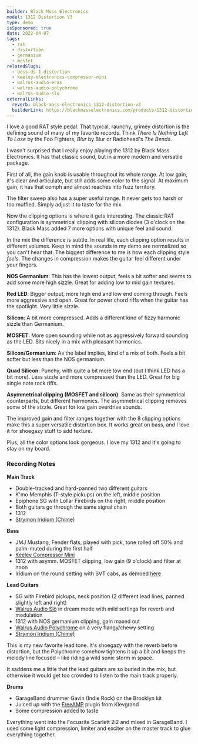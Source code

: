 ```yaml
---
builder: Black Mass Electronics
model: 1312 Distortion V3
type: demo
isSponsored: true
date: 2022-04-07
tags:
  - rat
  - distortion
  - germanium
  - mosfet
relatedSlugs:
  - boss-ds-1-distortion
  - keeley-electronics-compressor-mini
  - walrus-audio-eras
  - walrus-audio-polychrome
  - walrus-audio-slo
externalLinks:
  reverb: black-mass-electronics-1312-distortion-v3
  builderLink: https://blackmasselectronics.com/products/1312-distortion
---
```


I love a good RAT style pedal. That typical, raunchy, grimey distortion is the defining sound of many of my favorite records. Think _There Is Nothing Left To Lose_ by the Foo Fighters, _Blur_ by Blur or Radiohead's _The Bends_.

I wasn't surprised that I really enjoy playing the 1312 by Black Mass Electronics. It has that classic sound, but in a more modern and versatile package.

First of all, the gain knob is usable throughout its whole range. At low gain, it's clear and articulate, but still adds some color to the signal. At maximum gain, it has that oomph and almost reaches into fuzz territory.

The filter sweep also has a super useful range. It never gets too harsh or too muffled. Simply adjust it to taste for the mix.

Now the clipping options is where it gets interesting. The classic RAT configuration is symmetrical clipping with silicon diodes (3 o'clock on the 1312). Black Mass added 7 more options with unique feel and sound.

In the mix the difference is subtle. In real life, each clipping option results in different volumes. Keep in mind the sounds in my demo are normalized so you can't hear that.
The biggest difference to me is how each clipping style _feels_. The changes in compression makes the guitar feel different under your fingers.

**NOS Germanium**: This has the lowest output, feels a bit softer and seems to add some more high sizzle. Great for adding low to mid gain textures.

**Red LED**: Bigger output, more high end and low end coming through. Feels more aggressive and open. Great for power chord riffs when the guitar has the spotlight. Very little sizzle.

**Silicon**: A bit more compressed. Adds a different kind of fizzy harmonic sizzle than Germanium.

**MOSFET**: More open sounding while not as aggressively forward sounding as the LED. Sits nicely in a mix with pleasant harmonics.

**Silicon/Germanium**: As the label implies, kind of a mix of both. Feels a bit softer but less than the NOS germanium.

**Quad Silicon**: Punchy, with quite a bit more low end (but I think LED has a bit more). Less sizzle and more compressed than the LED. Great for big single note rock riffs.

**Asymmetrical clipping (MOSFET and silicon)**: Same as their symmetrical counterparts, but different harmonics. The asymmetrical clipping removes some of the sizzle. Great for low gain overdrive sounds.

The improved gain and filter ranges together with the 8 clipping options make this a super versatile distortion box. It works great on bass, and I love it for shoegazy stuff to add texture.

Plus, all the color options look gorgeous. I love my 1312 and it's going to stay on my board.

### Recording Notes

**Main Track**

- Double-tracked and hard-panned two different guitars
- K'mo Memphis (T-style pickups) on the left, middle position
- Epiphone SG with Lollar Firebirds on the right, middle position
- Both guitars go through the same signal chain
- 1312
- [Strymon Iridium (Chime)](/demos/strymon-iridium)

**Bass**

- JMJ Mustang, Fender flats, played with pick, tone rolled off 50% and palm-muted during the first half
- [Keeley Compressor Mini](/demos/keeley-electronics-compressor-mini)
- 1312 with asymm. MOSFET clipping, low gain (9 o'clock) and filter at noon
- Iridium on the round setting with SVT cabs, as demoed [here](/posts/strymon-iridium-bass-ownhammer-ir)

**Lead Guitars**

- SG with Firebird pickups, neck position (2 different lead lines, panned slightly left and right)
- [Walrus Audio Slö](/demos/walrus-audio-slo) in dream mode with mild settings for reverb and modulation
- 1312 with NOS germanium clipping, gain maxed out
- [Walrus Audio Polychrome](/demos/walrus-audio-polychrome) on a very flangy/chewy setting
- [Strymon Iridium (Chime)](/demos/strymon-iridium)

This is my new favorite lead tone. It's shoegazy with the reverb before distortion, but the Polychrome somehow tightens it up a bit and keeps the melody line focused – like riding a wild sonic storm in space.

It saddens me a little that the lead guitars are so buried in the mix, but otherwise it would get too crowded to listen to the main track properly.

**Drums**

- GarageBand drummer Gavin (Indie Rock) on the Brooklyn kit
- Juiced up with the [FreeAMP](https://klevgrand.com/products/freeamp) plugin from Klevgrand
- Some compression added to taste

Everything went into the Focusrite Scarlett 2i2 and mixed in GarageBand. I used some light compression, limiter and exciter on the master track to glue everything together.
